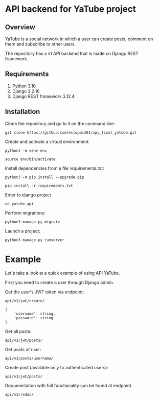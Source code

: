 # API backend for YaTube project

## Overview
YaTube is a social network in which a user can create posts, comment on them and subscribe to other users.

The repository has a v1 API backend that is made on Django REST framework.

## Requirements

1. Python 3.10
2. Django 3.2.16
3. Django REST framework 3.12.4

## Installation

Clone the repository and go to it on the command line:

```
git clone https://github.com/eslupmi101/api_final_yatube.git
```

Create and activate a virtual environment:

```
python3 -m venv env
```

```
source env/bin/activate
```

Install dependencies from a file requirements.txt:

```
python3 -m pip install --upgrade pip
```

```
pip install -r requirements.txt
```

Enter to django project

```
cd yatube_api
```

Perform migrations:

```
python3 manage.py migrate
```

Launch a project:

```
python3 manage.py runserver
```

# Example

Let's take a look at a quick example of using API YaTube. 

First you need to create a user through Django admin.

Get the user's JWT token via endpoint:

```
api/v1/jwt/create/

{
    'username': string,
    'password': string
}
```

Get all posts:

```
api/v1/jwt/posts/
```

Get posts of user:

```
api/v1/posts/username/
```

Create post (available only to authenticated users):

```
api/v1/jwt/posts/
```

Documentation with full functionality can be found at endpoint. 

```
api/v1/redoc/
```
